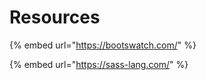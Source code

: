 # Resources

{% embed url="https://bootswatch.com/" %}

{% embed url="https://sass-lang.com/" %}



